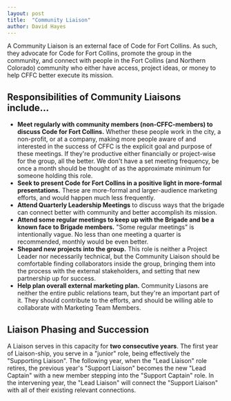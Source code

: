 ```yaml
---
layout: post
title:  "Community Liaison"
author: David Hayes
---
```


A Community Liaison is an external face of Code for Fort Collins. As such, they advocate for Code for Fort Collins, promote the group in the community, and connect with people in the Fort Collins (and Northern Colorado) community who either have access, project ideas, or money to help CFFC better execute its mission.

## Responsibilities of Community Liaisons include...

* **Meet regularly with community members (non-CFFC-members) to discuss Code for Fort Collins.** Whether these people work in the city, a non-profit, or at a company, making more people aware of and interested in the success of CFFC is the explicit goal and purpose of these meetings. If they're productive either financially or project-wise for the group, all the better. We don't have a set meeting frequency, be once a month should be thought of as the approximate minimum for someone holding this role.
* **Seek to present Code for Fort Collins in a positive light in more-formal presentations.** These are more-formal and larger-audience marketing efforts, and would happen much less frequently.
* **Attend Quarterly Leadership Meetings** to discuss ways that the brigade can connect better with community and better accomplish its mission.
* **Attend some regular meetings to keep up with the Brigade and be a known face to Brigade members.** "Some regular meetings" is intentionally vague. No less than one meeting a quarter is recommended, monthly would be even better.
* **Shepard new projects into the group.** This role is neither a Project Leader nor necessarily technical, but the Community Liaison should be comfortable finding collaborators inside the group, bringing them into the process with the external stakeholders, and setting that new partnership up for success.
* **Help plan overall external marketing plan.** Community Liasons are neither the entire public relations team, but they're an important part of it. They should contribute to the efforts, and should be willing able to collaborate with Marketing Team Members.

## Liaison Phasing and Succession

A Liaison serves in this capacity for **two consecutive years**. The first year of Liaison-ship, you serve in a "junior" role, being effectively the "Supporting Liaison". The following year, when the "Lead Liaison" role retires, the previous year's "Support Liaison" becomes the new "Lead Captain" with a new member stepping into the "Support Captain" role. In the intervening year, the "Lead Liaison" will connect the "Support Liaison" with all of their existing relevant connections.